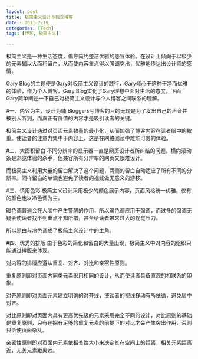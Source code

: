 ```yaml
---
layout: post
title: 极简主义设计与独立博客
date : 2011-2-19
categories: [Tech]
tags: [博客, 极简主义]

---
```


极简主义是一种生活态度，倡导简约整洁优雅的感官体验。在设计上倾向于以极少的元素辅以大面积留白，从而使内容重点得以强调突出，优雅地传达出设计师的感情。

Gary Blog的主题便是Gary对极简主义设计的践行，Gary倾心于这种干净而优雅的体验，作为个人博客，Gary Blog实化了Gary理想中面对生活的态度。下面Gary简单阐述一下自己对极简主义设计与个人博客之间联系的理解。

<!-- more -->

#一、内容为主，设计为辅 
Bloggers写博客的目的无疑是为了发出自己的声音并被别人听到，而真正有价值的内容才是吸引读者的关键。

极简主义设计通过对页面元素数量的最小化，从而加强了博客内容在读者眼中的权重。使读者的注意力集中于内容上，这是在网络阅读中难能可贵的体验。

#二、大面积留白
不同分辨率的显示器一直是网页设计者所纠结的问题，横向滚动条是浏览体验的杀手，但兼容所有分辨率的网页又很难设计。

而极简主义利用大量的留白解决了这个问题，两侧的留白自动适应了所有不同的分辨率。同样留白的单调也避免了读者的视线做无意义的游移。

#三、慎用色彩
极简主义设计采用极少的颜色展示内容，页面风格统一优雅。仅有的颜色也以冷色调为主。

暖色调普遍会在人脑中产生警醒的作用，所以暖色调应用于强调，而过多的强调无疑会使读者找不到重点不知所措，甚至给读者带来过大的视觉压力。

所以黑白与冷色调成了极简主义设计中的主角。

#四、优秀的排版
由于色彩的简化和留白的大量出现，极简主义中对内容的组织只能通过排版来体现。

对内容的排版应遵从重复、对齐、对比和亲密性原则。

重复原则即对页面内同类元素采用相同的设计，从而使读者具备直观的相联系的印象。

对齐原则即对页面元素建立明确的对齐线，使读者的视线移动有所依循，避免居中对齐。

对比原则即对页面内具有更高优先级的元素采用完全不同的设计，对比原则的基础是重复原则，只有在拥有足够的重复元素的前提下的对比才会产生突出作用，否则只会使页面杂乱。

亲密性原则即对页面内元素依相关性大小来决定其在空间上的距离，相关元素距离近，无关元素距离远。